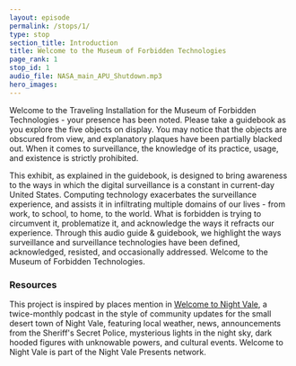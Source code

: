 ```yaml
---
layout: episode
permalink: /stops/1/
type: stop
section_title: Introduction
title: Welcome to the Museum of Forbidden Technologies
page_rank: 1
stop_id: 1
audio_file: NASA_main_APU_Shutdown.mp3
hero_images:
---
```


Welcome to the Traveling Installation for the Museum of Forbidden Technologies - your presence has been noted. Please take a guidebook as you explore the five objects on display. You may notice that the objects are obscured from view, and explanatory plaques have been partially blacked out. When it comes to surveillance, the knowledge of its practice, usage, and existence is strictly prohibited.

This exhibit, as explained in the guidebook, is designed to bring awareness to the ways in which the digital surveillance is a constant in current-day United States. Computing technology exacerbates the surveillance experience, and assists it in infiltrating multiple domains of our lives - from work, to school, to home, to the world. What is forbidden is trying to circumvent it, problematize it, and acknowledge the ways it refracts our experience. Through this audio guide & guidebook, we highlight the ways surveillance and surveillance technologies have been defined, acknowledged, resisted, and occasionally addressed. Welcome to the Museum of Forbidden Technologies.

### Resources
This project is inspired by places mention in [Welcome to Night Vale](http://www.welcometonightvale.com/), a twice-monthly podcast in the style of community updates for the small desert town of Night Vale, featuring local weather, news, announcements from the Sheriff's Secret Police, mysterious lights in the night sky, dark hooded figures with unknowable powers, and cultural events. Welcome to Night Vale is part of the Night Vale Presents network.
